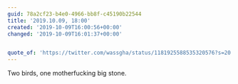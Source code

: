 ```yaml
---
guid: 78a2cf23-b4e0-4966-bb8f-c45190b22544
title: '2019.10.09, 18:00'
created: '2019-10-09T16:00:56+00:00'
changed: '2019-10-09T16:01:37+00:00'


quote_of: 'https://twitter.com/wassgha/status/1181925588535320576?s=20'
---
```


Two birds, one motherfucking big stone. 
